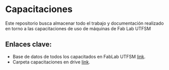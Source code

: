 # Capacitaciones 

Este repositorio busca almacenar todo el trabajo y documentación realizado en torno a las capacitaciones de uso de máquinas de Fab Lab UTFSM


## Enlaces clave: 

- Base de datos de todos los capacitados en FabLab UTFSM [link](https://docs.google.com/spreadsheets/d/134Svl4q5eEZGB6ViffYZDCmDC9aEk2X3xOugXUiP9oI/edit#gid=0). 
- Carpeta capacitaciones en drive [link](https://drive.google.com/drive/u/2/folders/1hptuNuy3YbmaIuAzML2HIzcwTIYP-39X).
